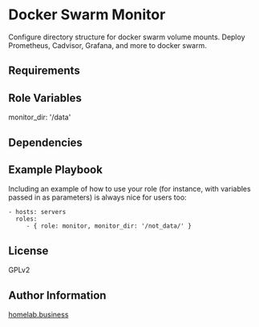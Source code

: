 Docker Swarm Monitor
=========

Configure directory structure for docker swarm volume mounts.
Deploy Prometheus, Cadvisor, Grafana, and more to docker swarm.

Requirements
------------

Role Variables
--------------

monitor_dir: '/data'

Dependencies
------------

Example Playbook
----------------

Including an example of how to use your role (for instance, with variables
passed in as parameters) is always nice for users too:

    - hosts: servers
      roles:
         - { role: monitor, monitor_dir: '/not_data/' }

License
-------

GPLv2

Author Information
------------------

[homelab.business](https://homelab.business/docker-swarm-monitoring-part-02-fixes-cadvisor-pihole/)
